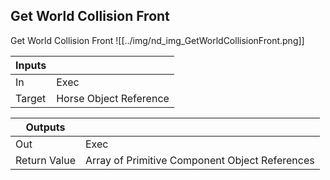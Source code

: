 ## Get World Collision Front
Get World Collision Front
![[../img/nd_img_GetWorldCollisionFront.png]]

|Inputs||
|--|--|
| In | Exec |
| Target | Horse Object Reference |

|Outputs||
|--|--|
| Out | Exec |
| Return Value | Array of Primitive Component Object References |
